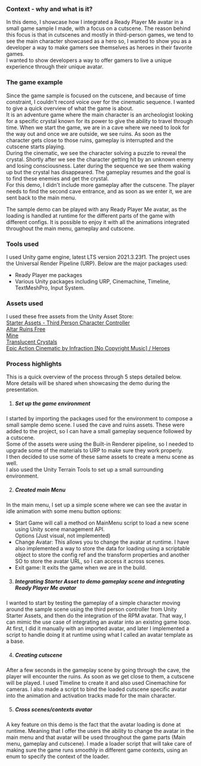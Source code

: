 ### Context - why and what is it?
In this demo, I showcase how I integrated a Ready Player Me avatar in a small game sample I made, with a focus on a cutscene. The reason behind this focus is that in cutscenes and mostly in third-person games, we tend to see the main character showcased as a hero so, I wanted to show you as a developer a way to make gamers see themselves as heroes in their favorite games. <br />
I wanted to show developers a way to offer gamers to live a unique experience through their unique avatar.

### The game example
Since the game sample is focused on the cutscene, and because of time constraint, I couldn't record voice over for the cinematic sequence. I wanted to give a quick overview of what the game is about. <br />
It is an adventure game where the main character is an archeologist looking for a specific crystal known for its power to give the ability to travel through time.
When we start the game, we are in a cave where we need to look for the way out and once we are outside, we see ruins. As soon as the character gets close to those ruins, gameplay is interrupted and the cutscene starts playing. <br />
During the cinematic, we see the character solving a puzzle to reveal the crystal. Shortly after we see the character getting hit by an unknown enemy and losing consciousness. Later during the sequence we see them waking up but the crystal has disappeared. The gameplay resumes and the goal is to find these enemies and get the crystal. <br />
For this demo, I didn't include more gameplay after the cutscene. The player needs to find the second cave entrance, and as soon as we enter it, we are sent back to the main menu. <br />

The sample demo can be played with any Ready Player Me avatar, as the loading is handled at runtime for the different parts of the game with different configs. It is possible to enjoy it with all the animations integrated throughout the main menu, gameplay and cutscene.

### Tools used
I used Unity game engine, latest LTS version 2021.3.23f1. The project uses the Universal Render Pipeline (URP). Below are the major packages used: <br />
- Ready Player me packages <br />
- Various Unity packages including URP, Cinemachine, Timeline, TextMeshPro, Input System.

### Assets used
I used these free assets from the Unity Asset Store: <br />
[Starter Assets - Third Person Character Controller](https://assetstore.unity.com/packages/essentials/starter-assets-third-person-character-controller-196526) <br />
[Altar Ruins Free](https://assetstore.unity.com/packages/3d/environments/fantasy/altar-ruins-free-109065)<br />
[Mine](https://assetstore.unity.com/packages/3d/environments/dungeons/mine-92461)<br />
[Translucent Crystals](https://assetstore.unity.com/packages/3d/environments/fantasy/translucent-crystals-106274)<br />
[Epic Action Cinematic by Infraction [No Copyright Music] / Heroes](https://www.youtube.com/watch?v=lpEL1Nt6rJk)<br />

### Process highlights
This is a quick overview of the process through 5 steps detailed below. More details will be shared when showcasing the demo during the presentation.

1. ##### Set up the game environment
I started by importing the packages used for the environment to compose a small sample demo scene. I used the cave and ruins assets. These were added to the project, so I can have a small gameplay sequence followed by a cutscene. <br />
Some of the assets were using the Built-in Renderer pipeline, so I needed to upgrade some of the materials to URP to make sure they work properly. <br />
I then decided to use some of these same assets to create a menu scene as well. <br />
I also used the Unity Terrain Tools to set up a small surrounding environment.

2. ##### Created main Menu
In the main menu, I set up a simple scene where we can see the avatar in idle animation with some menu button options: <br />
- Start Game will call a method on MainMenu script to load a new scene using Unity scene management API. <br />
Options (Just visual, not implemented)
- Change Avatar: This allows you to change the avatar at runtime. I have also implemented a way to store the data for loading using a scriptable object to store the config ref and the transform properties and another SO to store the avatar URL, so I can access it across scenes. <br />
- Exit game: It exits the game when we are in the build. <br />

3. ##### Integrating Starter Asset to demo gameplay scene and integrating Ready Player Me avatar
I wanted to start by testing the gameplay of a simple character moving around the sample scene using the third person controller from Unity Starter Assets, and then do the integration of the RPM avatar. That way, I can mimic the use case of integrating an avatar into an existing game loop. At first, I did it manually with an imported avatar, and later I implemented a script to handle doing it at runtime using what I called an avatar template as a base.

4. ##### Creating cutscene
After a few seconds in the gameplay scene by going through the cave, the player will encounter the ruins. As soon as we get close to them, a cutscene will be played. I used Timeline to create it and also used Cinemachine for cameras. I also made a script to bind the loaded cutscene specific avatar into the animation and activation tracks made for the main character.

5. ##### Cross scenes/contexts avatar
A key feature on this demo is the fact that the avatar loading is done at runtime. Meaning that I offer the users the ability to change the avatar in the main menu and that avatar will be used throughout the game parts (Main menu, gameplay and cutscene). I made a loader script that will take care of making sure the game runs smoothly in different game contexts, using an enum to specify the context of the loader.
